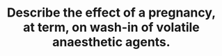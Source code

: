 ---
title: "Describe the effect of a pregnancy, at term, on wash-in of volatile anaesthetic agents."
entityType: SAQ
exam: PEX
college: ANZCA
year: 2016
sitting: B
question: 13
passRate: 33
EC_expectedDomains:
- "This question was principally about the pharmacokinetic implications of term pregnancy for volatile anaesthetic wash-in."
- "Main points expected for a pass: • The rate of volatile wash-in is determined by the balance of delivery to the alveolus vs uptake from the alveolus. Wash-in can be demonstrated graphically with an FA/FI curve. • At term pregnancy there is an increase in minute ventilation. There is also a reduction in the functional residual capacity (which is exaggerated in the supine, anaesthetised patient)."
- "Volatile uptake is affected by blood-gas solubility, cardiac output changes in pregnancy, and the arterio-venous volatile pressure gradient."
EC_extraCredit:
- "Better answers discussed these respiratory changes, their magnitude, the effect on volatile wash-in and an explanation of why these effects occur."
- "Better scoring answers contained a detailed discussion of these issues and explained their effect on volatile wash-in."
- "Few candidates mentioned that at term pregnancy, volatile anaesthetic is usually given in the setting of a general anaesthetic with an intubated and paralyzed patient – where minute ventilation is controlled by the anesthetist."
- "Few mentioned that the overall effect is an increased speed of wash-in with the effects on the respiratory system outweighing those on the cardiovascular system."
EC_errorsCommon:
- "Many candidates spent a lot of time discussing pharmacodynamic changes in pregnancy, including its effect on MAC. This was not awarded any marks."
- "Similarly many candidates spent too much time listing all of the physiological changes in pregnancy, or all of the factors involved in volatile wash-in, including many that were not relevant to the question."
- "It was clear that there was confusion with terminology – with wash-in, uptake, and rate of onset all used interchangeably by many candidates."
- "Some candidates spent time writing about wash-out, which was not relevant to the question."
- "FA/FI graphs were often drawn incorrectly, with unlabelled axes. Some were labelled as FI/FA curves."
---